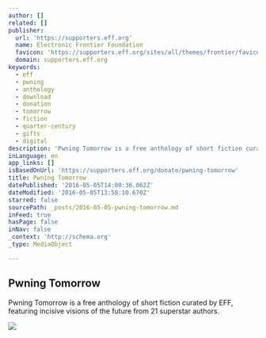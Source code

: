 ```yaml
---
author: []
related: []
publisher:
  url: 'https://supporters.eff.org'
  name: Electronic Frontier Foundation
  favicon: 'https://supporters.eff.org/sites/all/themes/frontier/favicon.ico'
  domain: supporters.eff.org
keywords:
  - eff
  - pwning
  - anthology
  - download
  - donation
  - tomorrow
  - fiction
  - quarter-century
  - gifts
  - digital
description: 'Pwning Tomorrow is a free anthology of short fiction curated by EFF, featuring incisive visions of the future from 21 superstar authors.'
inLanguage: en
app_links: []
isBasedOnUrl: 'https://supporters.eff.org/donate/pwning-tomorrow'
title: Pwning Tomorrow
datePublished: '2016-05-05T14:00:36.062Z'
dateModified: '2016-05-05T13:58:10.670Z'
starred: false
sourcePath: _posts/2016-05-05-pwning-tomorrow.md
inFeed: true
hasPage: false
inNav: false
_context: 'http://schema.org'
_type: MediaObject

---
```

<article style=""><h1>Pwning Tomorrow</h1><p>Pwning Tomorrow is a free anthology of short fiction curated by EFF, featuring incisive visions of the future from 21 superstar authors.</p><img src="https://www.eff.org/files/2015/11/10/pwn-socmed.png" /></article>
